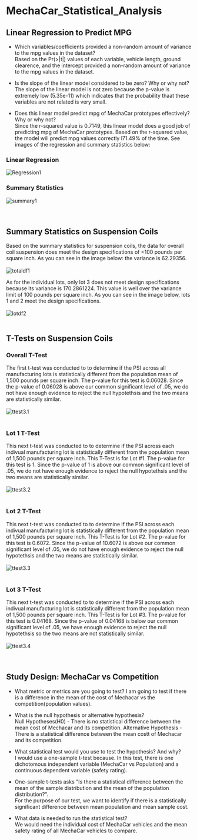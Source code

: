 # MechaCar_Statistical_Analysis

## Linear Regression to Predict MPG

- Which variables/coefficients provided a non-random amount of variance to the mpg values in the dataset? <br/>
Based on the Pr(>|t|) values of each variable, vehicle length, ground clearence, and the intercept provided a non-random amount of variance to the mpg values in the dataset. 

- Is the slope of the linear model considered to be zero? Why or why not? <br/>
The slope of the linear model is not zero because the p-value is extremely low (5.35e-11) which indicates that the probability thaat these variables are not related is very small.

- Does this linear model predict mpg of MechaCar prototypes effectively? Why or why not? <br/>
Since the r-squared value is 0.7149, this linear model does a good job of predicting mpg of MechaCar prototypes. Based on the r-squared value, the model will predict mpg values correctly l71.49% of the time. See images of the regression and summary statistics below: 

### Linear Regression
![Regression1](images/Regression1.png) <br/> 

### Summary Statistics
![summary1](images/Summary1.png) <br/> <br/> <br/> 

## Summary Statistics on Suspension Coils

Based on the summary statistics for suspension coils, the data for overall coil suspension does meet the design specifications of <100 pounds per square inch. As you can see in the image below: the variance is 62.29356. <br/>
<br/> ![totaldf1](images/totaldf2.png) <br/> 

As for the individual lots, only lot 3 does not meet design specifications because its variance is 170.2861224. This value is well over the variance limit of 100 pounds per square inch. As you can see in the image below, lots 1 and 2 meet the design specifications. <br/>
<br/> ![lotdf2](images/lotdf2.png) <br/> <br/> 

## T-Tests on Suspension Coils

### Overall T-Test
The first t-test was conducted to to determine if the PSI across all manufacturing lots is statistically different from the population mean of 1,500 pounds per square inch. The p-value for this test is 0.06028. Since the p-value of 0.06028 is above our common significant level of .05, we do not have enough evidence to reject the null hypotethsis and the two means are statistically similar. <br/>
<br/> ![ttest3.1](images/ttest3.1.png) <br/> <br/>

### Lot 1 T-Test
This next  t-test was conducted to to determine if the PSI across each indivual manufacturing lot is statistically different from the population mean of 1,500 pounds per square inch. This T-Test is for Lot #1. The p-value for this test is 1. Since the p-value of 1 is above our common significant level of .05, we do not have enough evidence to reject the null hypotethsis and the two means are statistically similar. <br/>
<br/> ![ttest3.2](images/ttest3.2.png) <br/> <br/> 

### Lot 2 T-Test
This next  t-test was conducted to to determine if the PSI across each indivual manufacturing lot is statistically different from the population mean of 1,500 pounds per square inch. This T-Test is for Lot #2. The p-value for this test is 0.6072. Since the p-value of 10.6072 is above our common significant level of .05, we do not have enough evidence to reject the null hypotethsis and the two means are statistically similar. <br/>
<br/> ![ttest3.3](images/ttest3.3.png) <br/> <br/> 

### Lot 3 T-Test
This next  t-test was conducted to to determine if the PSI across each indivual manufacturing lot is statistically different from the population mean of 1,500 pounds per square inch. This T-Test is for Lot #3. The p-value for this test is 0.04168. Since the p-value of 0.04168 is below our common significant level of .05, we have enough evidence to reject the null hypotethsis so the two means are not statistically similar. <br/>
<br/> ![ttest3.4](images/ttest3.4.png) <br/> <br/> <br/> 

## Study Design: MechaCar vs Competition
- What metric or metrics are you going to test?
I am going to test if there is a difference in the mean of the cost of Mechacar vs the competition(population values).

- What is the null hypothesis or alternative hypothesis? <br/>
Null Hypotheses(H0) - There is no statistical difference between the mean cost of Mechacar and its competition.
Alternative Hypothesis - There is a statistical difference between the mean costt of Mechacar and its competition. 

- What statistical test would you use to test the hypothesis? And why? <br/>
I would use a one-sample t-test because. In this test, there is one dichotomous independent variable (MechaCar vs Population) and a continuous dependent variable (safety rating). 

- One-sample t-tests asks "Is there a statistical difference between the mean of the sample distribution and the mean of the population distribution?". <br/> For the purpose of our test, we want to identify if there is a statistically significant difference between mean population and mean sample cost. 

- What data is needed to run the statistical test? <br/>
We would need the individual cost of MechaCar vehicles and the mean safety rating of all MechaCar vehicles to compare. 
